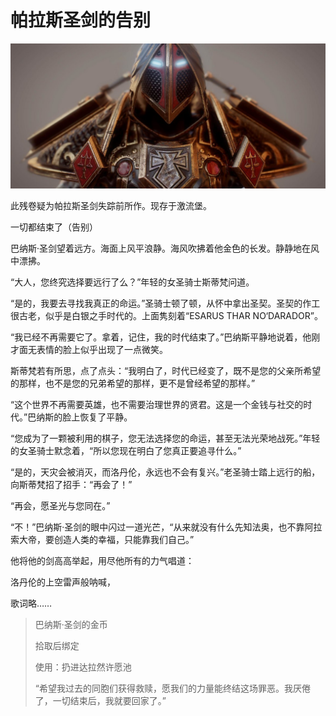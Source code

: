 # 帕拉斯圣剑的告别

![帕拉斯圣剑的告别](../.gitbook/assets/帕拉斯圣剑的告别.jpg)

此残卷疑为帕拉斯圣剑失踪前所作。现存于激流堡。

一切都结束了（告别）

巴纳斯·圣剑望着远方。海面上风平浪静。海风吹拂着他金色的长发。静静地在风中漂拂。

“大人，您终究选择要远行了么？”年轻的女圣骑士斯蒂梵问道。

“是的，我要去寻找我真正的命运。”圣骑士顿了顿，从怀中拿出圣契。圣契的作工很古老，似乎是白银之手时代的。上面隽刻着“ESARUS THAR NO‘DARADOR”。

“我已经不再需要它了。拿着，记住，我的时代结束了。”巴纳斯平静地说着，他刚才面无表情的脸上似乎出现了一点微笑。

斯蒂梵若有所思，点了点头：“我明白了，时代已经变了，既不是您的父亲所希望的那样，也不是您的兄弟希望的那样，更不是曾经希望的那样。”

“这个世界不再需要英雄，也不需要治理世界的贤君。这是一个金钱与社交的时代。”巴纳斯的脸上恢复了平静。

“您成为了一颗被利用的棋子，您无法选择您的命运，甚至无法光荣地战死。”年轻的女圣骑士默念着，“所以您现在明白了您真正要追寻什么。”

“是的，天灾会被消灭，而洛丹伦，永远也不会有复兴。”老圣骑士踏上远行的船，向斯蒂梵招了招手：“再会了！”

“再会，愿圣光与您同在。”

“不！”巴纳斯·圣剑的眼中闪过一道光芒，“从来就没有什么先知法奥，也不靠阿拉索大帝，要创造人类的幸福，只能靠我们自己。”

他将他的剑高高举起，用尽他所有的力气唱道：

洛丹伦的上空雷声般呐喊，

歌词略……

> 巴纳斯·圣剑的金币
>
> 拾取后绑定
>
> 使用：扔进达拉然许愿池
>
> “希望我过去的同胞们获得救赎，愿我们的力量能终结这场罪恶。我厌倦了，一切结束后，我就要回家了。”
